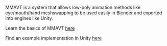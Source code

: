 MMAVT is a system that allows low-poly animation methods like eye/mouth/hand meshswapping to be used easily in Blender and exported into engines like Unity.

Learn the basics of MMAVT [here](https://www.milancline.com/blog/archive/introducing-mmavt)

Find an example implementation in Unity [here](https://github.com/Amiicli/MMAVT-Unity-Example)
